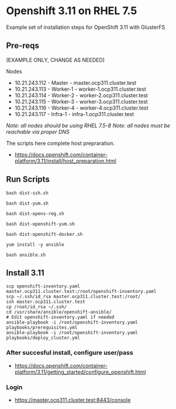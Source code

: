 # Openshift 3.11 on RHEL 7.5

Example set of installation steps for OpenShift 3.11 with GlusterFS

## Pre-reqs

(EXAMPLE ONLY, CHANGE AS NEEDED)

Nodes
 - 10.21.243.112 - Master - master.ocp311.cluster.test
 - 10.21.243.113 - Worker-1 - worker-1.ocp311.cluster.test
 - 10.21.243.114 - Worker-2 - worker-2.ocp311.cluster.test
 - 10.21.243.115 - Worker-3 - worker-3.ocp311.cluster.test
 - 10.21.243.116 - Worker-4 - worker-4.ocp311.cluster.test
 - 10.21.243.117 - Infra-1  - infra-1.ocp311.cluster.test

*Note: all nodes should be using RHEL 7.5-8*
*Note: all nodes must be reachable via proper DNS*

The scripts here complete host prepraration.
 - https://docs.openshift.com/container-platform/3.11/install/host_preparation.html 

## Run Scripts

`bash dist-ssh.sh`

`bash dist-yum.sh`

`bash dist-opens-reg.sh`

`bash dist-openshift-yum.sh`

`bash dist-openshift-docker.sh`

`yum install -y ansible`

`bash ansible.sh`

## Install 3.11

```
scp openshift-inventory.yaml master.ocp311.cluster.test:/root/openshift-inventory.yaml
scp ~/.ssh/id_rsa master.ocp311.cluster.test:/root/
ssh master.ocp311.cluster.test
cp /root/id_rsa ~/.ssh/
cd /usr/share/ansible/openshift-ansible/
# Edit openshift-inventory.yaml if needed
ansible-playbook -i /root/openshift-inventory.yaml playbooks/prerequisites.yml
ansible-playbook -i /root/openshift-inventory.yaml playbooks/deploy_cluster.yml 
```

### After succesful install, configure user/pass
 - https://docs.openshift.com/container-platform/3.11/getting_started/configure_openshift.html 

### Login
 - https://master.ocp311.cluster.test:8443/console 
